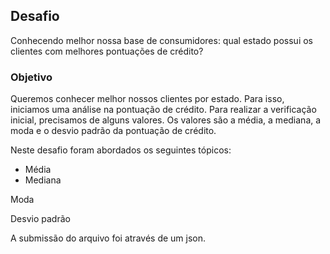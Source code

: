## Desafio

Conhecendo melhor nossa base de consumidores: qual estado possui os clientes com melhores pontuações de crédito?

### Objetivo

Queremos conhecer melhor nossos clientes por estado. Para isso, iniciamos uma análise na pontuação de crédito. Para realizar a verificação inicial, precisamos de alguns valores. Os valores são a média, a mediana, a moda e o desvio padrão da pontuação de crédito.

Neste desafio foram abordados os seguintes tópicos:

- Média
- Mediana
 
 Moda
 
 Desvio padrão
 
 A submissão do arquivo foi através de um json.
